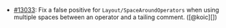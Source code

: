 * [#13033](https://github.com/rubocop/rubocop/issues/13033): Fix a false positive for `Layout/SpaceAroundOperators` when using multiple spaces between an operator and a tailing comment. ([@koic][])
